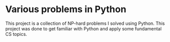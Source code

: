 # Various problems in Python

This project is a collection of NP-hard problems I solved using Python. This project was done to get familiar with Python and apply some fundamental CS topics.
